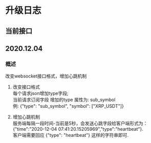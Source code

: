 # 升级日志  

## 当前接口

## 2020.12.04

### 概述

改变websocket接口格式，增加心跳机制

1. 改变接口格式  
    每个请求json增加type字段;  
    当前请求订阅字段 增加的type 属性为: sub_symbol   
    例: {"type": "sub_symbol", "symbol": ["XRP_USDT"]}

2. 增加心跳机制  
   服务端每隔一段时间-当前是5秒，会发送心跳字段给客户端形式为：{"time":"2020-12-04 07:41:20.15205969","type":"heartbeat"}.  
   客户端需要回应  {"type": "heartbeat"} 这样的字符串即可.
   
    
